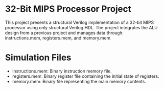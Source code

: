 # 32-Bit MIPS Processor Project

This project presents a structural Verilog implementation of a 32-bit MIPS processor using only structural Verilog HDL.
The project integrates the ALU design from a previous project and manages data through instructions.mem, registers.mem, and memory.mem.

# Simulation Files

- instructions.mem: Binary instruction memory file.
- registers.mem: Binary register file containing the initial state of registers.
- memory.mem: Binary file representing the main memory contents.
